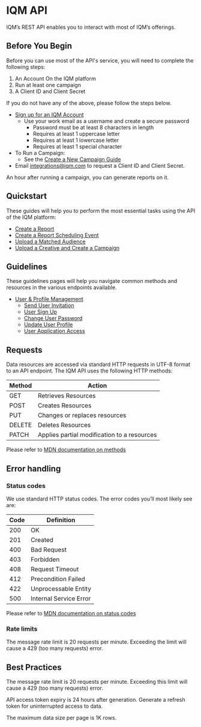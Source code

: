 # IQM API

IQM’s REST API enables you to interact with most of IQM’s offerings.

## Before You Begin

Before you can use most of the API's service, you will need to complete the following steps:

1. An Account On the IQM platform
2. Run at least one campaign
3. A Client ID and Client Secret

If you do not have any of the above,  please follow the steps below.

* [Sign up for an IQM Account](https://app.iqm.com/#/signup)
  * Use your work email as a username and create a secure password
    * Password must be at least 8 characters in length
    * Requires at least 1 uppercase letter
    * Requires at least 1 lowercase letter
    * Requires at least 1 special character
* To Run a Campaign:
  * See the [Create a New Campaign Guide](https://help.iqm.com/en/articles/5651476-create-a-new-campaign)
* Email [integrations@iqm.com](mailto:integrations@iqm.com) to request a Client ID and Client Secret.

An hour after running a campaign, you can generate reports on it.

## Quickstart

These guides will help you to perform the most essential tasks using the API of the IQM platform:

* [Create a Report](/Reporting-API-Quickstart-Guide.md)
* [Create a Report Scheduling Event](/Schedule-Report-API-Quickstart-Guide.md)
* [Upload a Matched Audience](/Matched-Audience-Upload-API-Quickstart-Guide.md)
* [Upload a Creative and Create a Campaign](/Upload-Creative-and-Create-a-Campaign-API-Quickstart-Guide.md)

## Guidelines

These guidelines pages will help you navigate common methods and resources in the various endpoints available.

* [User & Profile Management](user-profile-guidelines.md)
  * [Send User Invitation](user-profile-guidelines.md#send-user-invitation)
  * [User Sign Up](user-profile-guidelines.md#user-sign-up)
  * [Change User Password](user-profile-guidelines.md#change-password)
  * [Update User Profile](user-profile-guidelines.md#update-user-profile)
  * [User Application Access](user-profile-guidelines.md#user-app-access-list)

## Requests

Data resources are accessed via standard HTTP requests in UTF-8 format to an API endpoint. The IQM API uses the following HTTP methods:

| Method | Action |
|---|---|
| GET | Retrieves Resources |
| POST | Creates Resources |
| PUT | Changes or replaces resources |
| DELETE | Deletes Resources |
| PATCH | Applies partial modification to a resources |

Please refer to [MDN documentation on methods](https://developer.mozilla.org/en-US/docs/Web/HTTP/Methods)

## Error handling

### Status codes

We use standard HTTP status codes. The error codes you’ll most likely see are:

| Code | Definition |
| ---  |--- |
| 200 | OK |
| 201 | Created |
| 400 | Bad Request |
| 403 | Forbidden |
| 408 | Request Timeout |
| 412 | Precondition Failed |
| 422 | Unprocessable Entity |
| 500 | Internal Service Error|

Please refer to [MDN documentation on status codes](https://developer.mozilla.org/en-US/docs/Web/HTTP/Status)

### Rate limits

The message rate limit is 20 requests per minute. Exceeding the limit will cause a 429 (too many requests) error.

## Best Practices

The message rate limit is 20 requests per minute. Exceeding this limit will cause a 429 (too many requests) error. 

API access token expiry is 24 hours after generation. Generate a refresh token for uninterrupted access to data.

The maximum data size per page is 1K rows.
